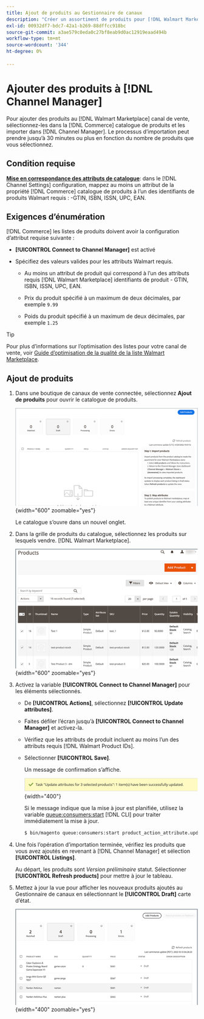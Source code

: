 ```yaml
---
title: Ajout de produits au Gestionnaire de canaux
description: "Créer un assortiment de produits pour [!DNL Walmart Marketplace] ventes en ajoutant les produits du catalogue au canal de vente configuré dans le Gestionnaire de canaux."
exl-id: 00932df7-bdc7-42a1-b269-88dffcc918bc
source-git-commit: a3ae579c0eda0c27bf8eab9d0ac12919eaad494b
workflow-type: tm+mt
source-wordcount: '344'
ht-degree: 0%

---
```



# Ajouter des produits à [!DNL Channel Manager]

Pour ajouter des produits au [!DNL Walmart Marketplace] canal de vente, sélectionnez-les dans la [!DNL Commerce] catalogue de produits et les importer dans [!DNL Channel Manager].
Le processus d’importation peut prendre jusqu’à 30 minutes ou plus en fonction du nombre de produits que vous sélectionnez.

## Condition requise

**[Mise en correspondance des attributs de catalogue](map-catalog-attributes.md)**: dans le [!DNL Channel Settings] configuration, mappez au moins un attribut de la propriété [!DNL Commerce] catalogue de produits à l’un des identifiants de produits Walmart requis : -GTIN, ISBN, ISSN, UPC, EAN.

## Exigences d’énumération

[!DNL Commerce] les listes de produits doivent avoir la configuration d’attribut requise suivante :

- **[!UICONTROL Connect to Channel Manager]** est activé

- Spécifiez des valeurs valides pour les attributs Walmart requis.

   - Au moins un attribut de produit qui correspond à l’un des attributs requis [!DNL Walmart Marketplace] identifiants de produit - GTIN, ISBN, ISSN, UPC, EAN.

   - Prix du produit spécifié à un maximum de deux décimales, par exemple `9.99`

   - Poids du produit spécifié à un maximum de deux décimales, par exemple `1.25`

>[!TIP]
>
>Pour plus d’informations sur l’optimisation des listes pour votre canal de vente, voir [Guide d’optimisation de la qualité de la liste Walmart Marketplace](https://marketplace.walmart.com/wp-content/uploads/2020/09/WMP_listing_quality_optimization_guide.pdf).

## Ajout de produits

1. Dans une boutique de canaux de vente connectée, sélectionnez **Ajout de produits** pour ouvrir le catalogue de produits.

   ![Ajout de produits à la boutique de canaux de vente](assets/add-initial-products-to-connected-channel.png){width="600" zoomable="yes"}

   Le catalogue s’ouvre dans un nouvel onglet.

1. Dans la grille de produits du catalogue, sélectionnez les produits sur lesquels vendre. [!DNL Walmart Marketplace].

   ![Envoi de produits à la boutique de canaux de vente](assets/select-products-from-catalog.png){width="600" zoomable="yes"}

1. Activez la variable **[!UICONTROL Connect to Channel Manager]** pour les éléments sélectionnés.

   - De **[!UICONTROL Actions]**, sélectionnez **[!UICONTROL Update attributes]**.

   - Faites défiler l’écran jusqu’à **[!UICONTROL Connect to Channel Manager]** et activez-la.

   - Vérifiez que les attributs de produit incluent au moins l’un des attributs requis [!DNL Walmart Product IDs].

   - Sélectionner **[!UICONTROL Save]**.

      Un message de confirmation s’affiche.

      ![Message de confirmation d’importation de produit du catalogue au canal de vente](assets/product-import-from-catalog-confirmation.png){width="400"}

      Si le message indique que la mise à jour est planifiée, utilisez la variable [queue:consumers:start](https://experienceleague.adobe.com/docs/commerce-operations/configuration-guide/cli/start-message-queues.html) [!DNL CLI] pour traiter immédiatement la mise à jour.

      ```bash
      $ bin/magento queue:consumers:start product_action_attribute.update
      ```

1. Une fois l’opération d’importation terminée, vérifiez les produits que vous avez ajoutés en revenant à [!DNL Channel Manager] et sélection **[!UICONTROL Listings]**.

   Au départ, les produits sont *Version préliminaire* statut. Sélectionner **[!UICONTROL Refresh products]** pour mettre à jour le tableau.

1. Mettez à jour la vue pour afficher les nouveaux produits ajoutés au Gestionnaire de canaux en sélectionnant le **[!UICONTROL Draft]** carte d’état.

   ![Produits importés sur le canal de vente connecté](assets/products-in-marketplace-sales-channel.png){width="400" zoomable="yes"}


